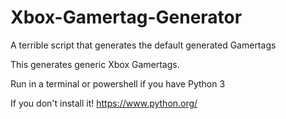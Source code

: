 # Xbox-Gamertag-Generator
A terrible script that generates the default generated Gamertags

This generates generic Xbox Gamertags.

Run in a terminal or powershell if you have Python 3

If you don't install it! https://www.python.org/
